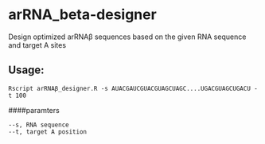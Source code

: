 # arRNA_beta-designer
Design optimized arRNAβ sequences based on the given RNA sequence and target A sites
## Usage:
```shell
Rscript arRNAβ_designer.R -s AUACGAUCGUACGUAGCUAGC....UGACGUAGCUGACU -t 100
```
####paramters
```shell
--s, RNA sequence
--t, target A position   

